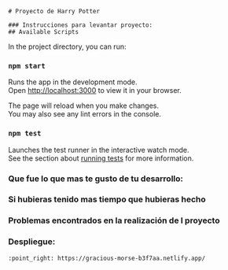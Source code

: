     # Proyecto de Harry Potter

    ### Instrucciones para levantar proyecto:
    ## Available Scripts

In the project directory, you can run:

### `npm start`

Runs the app in the development mode.\
Open [http://localhost:3000](http://localhost:3000) to view it in your browser.

The page will reload when you make changes.\
You may also see any lint errors in the console.

### `npm test`

Launches the test runner in the interactive watch mode.\
See the section about [running tests](https://facebook.github.io/create-react-app/docs/running-tests) for more information.

### Que fue lo que mas te gusto de tu desarrollo:

### Si hubieras tenido mas tiempo que hubieras hecho

### Problemas encontrados en la realización de l proyecto


### Despliegue:
    :point_right: https://gracious-morse-b3f7aa.netlify.app/

